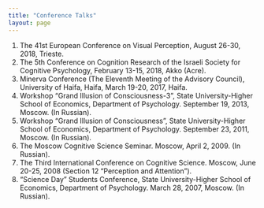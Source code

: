 ```yaml
---
title: "Conference Talks"
layout: page
---
```


 
1.	The 41st European Conference on Visual Perception, August 26-30, 2018, Trieste.
2.	The 5th Conference on Cognition Research of the Israeli Society for Cognitive Psychology, February 13-15, 2018, Akko (Acre).
3.	Minerva Conference (The Eleventh Meeting of the Advisory Council), University of Haifa, Haifa, March 19-20, 2017, Haifa. 
4.	Workshop “Grand Illusion of Consciousness-3”, State University-Higher School of Economics, Department of Psychology. September 19, 2013, Moscow. (In Russian).
5.	Workshop “Grand Illusion of Consciousness”, State University-Higher School of Economics, Department of Psychology. September 23, 2011, Moscow. (In Russian).
6.	The Moscow Cognitive Science Seminar. Moscow, April 2, 2009. (In Russian).
7.	The Third International Conference on Cognitive Science. Moscow, June 20-25, 2008 (Section 12 “Perception and Attention”).
8.	“Science Day” Students Conference, State University-Higher School of Economics, Department of Psychology. March 28, 2007, Moscow. (In Russian).

